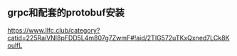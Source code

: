 

## grpc和配套的protobuf安装
  https://www.llfc.club/category?catid=225RaiVNI8pFDD5L4m807g7ZwmF#!aid/2TIG572uTKxQxned7LCk8KoulfL